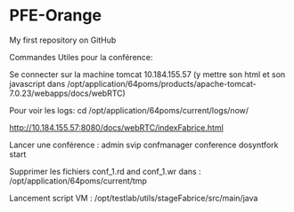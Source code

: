 # PFE-Orange

My first repository on GitHub

Commandes Utiles pour la conférence:

Se connecter sur la machine tomcat 10.184.155.57 (y mettre son html et son javascript dans /opt/application/64poms/products/apache-tomcat-7.0.23/webapps/docs/webRTC)

Pour voir les logs: cd  /opt/application/64poms/current/logs/now/

http://10.184.155.57:8080/docs/webRTC/indexFabrice.html

Lancer une conférence : admin svip confmanager conference dosyntfork start

Supprimer les fichiers conf\_1.rd and conf\_1.wr dans : /opt/application/64poms/current/tmp

Lancement script VM : /opt/testlab/utils/stageFabrice/src/main/java
